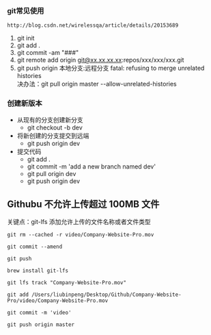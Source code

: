 ### git常见使用

```
http://blog.csdn.net/wirelessqa/article/details/20153689
```

1. git init
2. git add .
3. git commit -am "\#\#\#"      
4. git remote add origin git@xx.xx.xx.xx:repos/xxx/xxx/xxx.git
5. git push origin 本地分支:远程分支
  fatal: refusing to merge unrelated histories  
  决办法：git pull origin master --allow-unrelated-histories



### 创建新版本

* 从现有的分支创建新分支
  * git checkout -b dev
* 将新创建的分支提交到远端
  * git push origin dev
* 提交代码
  * git add . 
  * git commit -m 'add a new branch named dev'
  * git pull origin dev
  * git push origin dev



## Githubu 不允许上传超过 100MB 文件
关键点：git-lfs 添加允许上传的文件名称或者文件类型

```Shell
git rm --cached -r video/Company-Website-Pro.mov

git commit --amend

git push

brew install git-lfs

git lfs track "Company-Website-Pro.mov"

git add /Users/liubinpeng/Desktop/Github/Company-Website-Pro/video/Company-Website-Pro.mov

git commit -m 'video'

git push origin master
```